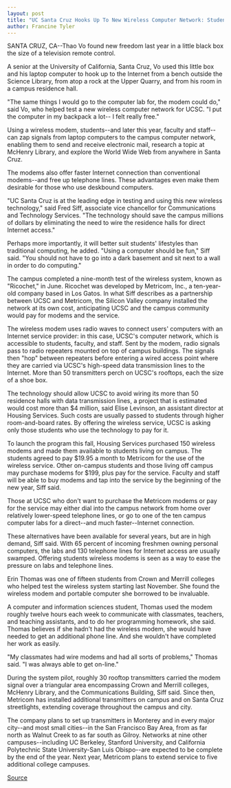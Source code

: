 ```yaml
---
layout: post
title: "UC Santa Cruz Hooks Up To New Wireless Computer Network: Students To Surf The Internet From The Great Meadow, Under The Redwoods"
author: Francine Tyler
---
```


SANTA CRUZ, CA--Thao Vo found new freedom last year in a little  black box the size of a television remote control.

A senior at the University of California, Santa Cruz, Vo used  this little box and his laptop computer to hook up to the Internet  from a bench outside the Science Library, from atop a rock at the  Upper Quarry, and from his room in a campus residence hall.

"The same things I would go to the computer lab for, the  modem could do," said Vo, who helped test a new wireless computer  network for UCSC. "I put the computer in my backpack a lot-- I felt really free."

Using a wireless modem, students--and later this year, faculty  and staff--can zap signals from laptop computers to the campus  computer network, enabling them to send and receive electronic  mail, research a topic at McHenry Library, and explore the World  Wide Web from anywhere in Santa Cruz.

The modems also offer faster Internet connection than  conventional modems--and free up telephone lines. These advantages  even make them desirable for those who use deskbound computers.

"UC Santa Cruz is at the leading edge in testing and using this  new wireless technology," said Fred Siff, associate vice chancellor  for Communications and Technology Services. "The technology should  save the campus millions of dollars by eliminating the need to wire  the residence halls for direct Internet access."

Perhaps more importantly, it will better suit students'  lifestyles than traditional computing, he added. "Using a computer  should be fun," Siff said. "You should not have to go into a dark  basement and sit next to a wall in order to do computing."

The campus completed a nine-month test of the wireless  system, known as "Ricochet," in June. Ricochet was developed by  Metricom, Inc., a ten-year-old company based in Los Gatos. In what  Siff describes as a partnership between UCSC and Metricom, the  Silicon Valley company installed the network at its own cost,  anticipating UCSC and the campus community would pay for modems  and the service.

The wireless modem uses radio waves to connect users'  computers with an Internet service provider: in this case, UCSC's  computer network, which is accessible to students, faculty, and  staff. Sent by the modem, radio signals pass to radio repeaters  mounted on top of campus buildings. The signals then "hop" between  repeaters before entering a wired access point where they are  carried via UCSC's high-speed data transmission lines to the  Internet. More than 50 transmitters perch on UCSC's rooftops, each  the size of a shoe box.

The technology should allow UCSC to avoid wiring its more  than 50 residence halls with data transmission lines, a project that  is estimated would cost more than $4 million, said Elise Levinson,  an assistant director at Housing Services. Such costs are usually  passed to students through higher room-and-board rates. By offering  the wireless service, UCSC is asking only those students who use  the technology to pay for it.

To launch the program this fall, Housing Services purchased  150 wireless modems and made them available to students living on  campus. The students agreed to pay $19.95 a month to Metricom for  the use of the wireless service. Other on-campus students and those  living off campus may purchase modems for $199, plus pay for the  service. Faculty and staff will be able to buy modems and tap into  the service by the beginning of the new year, Siff said.

Those at UCSC who don't want to purchase the Metricom  modems or pay for the service may either dial into the campus  network from home over relatively lower-speed telephone lines, or  go to one of the ten campus computer labs for a direct--and much  faster--Internet connection.

These alternatives have been available for several years, but  are in high demand, Siff said. With 65 percent of incoming freshmen  owning personal computers, the labs and 130 telephone lines for  Internet access are usually swamped. Offering students wireless  modems is seen as a way to ease the pressure on labs and telephone  lines.

Erin Thomas was one of fifteen students from Crown and  Merrill colleges who helped test the wireless system starting last  November. She found the wireless modem and portable computer she  borrowed to be invaluable.

A computer and information sciences student, Thomas used the  modem roughly twelve hours each week to communicate with  classmates, teachers, and teaching assistants, and to do her  programming homework, she said. Thomas believes if she hadn't had  the wireless modem, she would have needed to get an additional  phone line. And she wouldn't have completed her work as easily.

"My classmates had wire modems and had all sorts of  problems," Thomas said. "I was always able to get on-line."

During the system pilot, roughly 30 rooftop transmitters  carried the modem signal over a triangular area encompassing Crown  and Merrill colleges, McHenry Library, and the Communications  Building, Siff said. Since then, Metricom has installed additional  transmitters on campus and on Santa Cruz streetlights, extending  coverage throughout the campus and city.

The company plans to set up transmitters in Monterey and in  every major city--and most small cities--in the San Francisco Bay  Area, from as far north as Walnut Creek to as far south as Gilroy.  Networks at nine other campuses--including UC Berkeley, Stanford  University, and California Polytechnic State University-San Luis  Obispo--are expected to be complete by the end of the year. Next  year, Metricom plans to extend service to five additional college  campuses.

[Source](http://www1.ucsc.edu/news_events/press_releases/archive/95-96/10-95/101095-UCSC_hooks_up_to_wi.html "Permalink to 101095-UCSC_hooks_up_to_wi")

